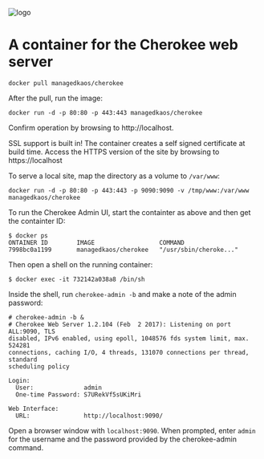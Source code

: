 ![logo](http://idroot.net/wp-content/uploads/2015/02/cherokee-logo.png)
# A container for the Cherokee web server

`docker pull managedkaos/cherokee`

After the pull, run the image:
 
`docker run -d -p 80:80 -p 443:443 managedkaos/cherokee`

Confirm operation by browsing to http://localhost.

SSL support is built in!  The container creates a self signed certificate at build time.  Access the HTTPS version of the site by browsing to https://localhost

To serve a local site, map the directory as a volume to `/var/www`:

`docker run -d -p 80:80 -p 443:443 -p 9090:9090 -v /tmp/www:/var/www managedkaos/cherokee`

To run the Cherokee Admin UI, start the containter as above and then get the containter ID:

```
$ docker ps
ONTAINER ID        IMAGE                  COMMAND                  
7998bc0a1199       managedkaos/cherokee   "/usr/sbin/cheroke..."
```

Then open a shell on the running container:

```
$ docker exec -it 732142a038a8 /bin/sh
```

Inside the shell, run `cherokee-admin -b` and make a note of the admin password:

```
# cherokee-admin -b &
# Cherokee Web Server 1.2.104 (Feb  2 2017): Listening on port ALL:9090, TLS
disabled, IPv6 enabled, using epoll, 1048576 fds system limit, max. 524281
connections, caching I/O, 4 threads, 131070 connections per thread, standard
scheduling policy

Login:
  User:              admin
  One-time Password: S7URekVf5sUKiMri

Web Interface:
  URL:               http://localhost:9090/

```

Open a browser window with `localhost:9090`.  When prompted, enter `admin` for the username and the password provided by the cherokee-admin command.

